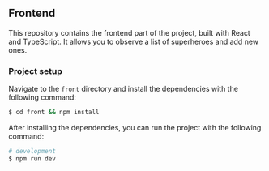 ## Frontend

This repository contains the frontend part of the project, built with React and TypeScript. It allows you to observe a list of superheroes and add new ones.

### Project setup

Navigate to the `front` directory and install the dependencies with the following command:
```bash
$ cd front && npm install
```

After installing the dependencies, you can run the project with the following command:
```bash
# development
$ npm run dev
```
